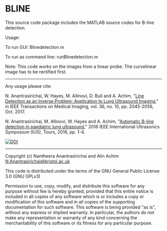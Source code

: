 # BLINE

This source code package includes the MATLAB source codes for B-line detection. 

Usage:

To run GUI: Blinedetection.m

To run as command line: runBlinedetection.m

Note: This code works on the images from a linear probe. The curvelinear image has to be rectified first.

-----------------------------------------------------------------------
Any usage please cite:

N. Anantrasirichai, W. Hayes, M. Allinovi, D. Bull and A. Achim, "<a href="https://research-information.bris.ac.uk/en/publications/line-detection-as-an-inverse-problem-application-to-lung-ultrasou">Line Detection as an Inverse Problem: Application to Lung Ultrasound Imaging</a>," in IEEE Transactions on Medical Imaging, vol. 36, no. 10, pp. 2045-2056, Oct. 2017.

N. Anantrasirichai, M. Allinovi, W. Hayes and A. Achim, "<a href="https://seis.bristol.ac.uk/~eexna/papers/IUS2106_Blines.pdf">Automatic B-line detection in paediatric lung ultrasound</a>," 2016 IEEE International Ultrasonics Symposium (IUS), Tours, 2016, pp. 1-4.


<a href="https://zenodo.org/badge/latestdoi/250038924"><img src="https://zenodo.org/badge/250038924.svg" alt="DOI"></a>

-----------------------------------------------------------------------
Copyright (c) Nantheera Anantrasirichai and Alin Achim
N.Anantrasirichai@bristol.ac.uk

This code is distributed under the terms of the GNU General Public License 3.0 (GNU GPLv3)

Permission to use, copy, modify, and distribute this software for any purpose without fee is hereby granted, provided that this entire notice is included in all copies of any software which is or includes a copy or modification of this software and in all copies of the supporting documentation for such software. This software is being provided "as is", without any express or implied warranty.  In particular, the authors do not make any representation or warranty of any kind concerning the merchantability of this software or its fitness for any particular purpose. 


